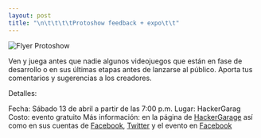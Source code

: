 ```yaml
---
layout: post
title: "\n\t\t\t\tProtoshow feedback + expo\t\t"
---
```


![Flyer Protoshow](http://blog.ferperales.net/wp-content/uploads/2013/04/protoshow.png)

Ven y juega antes que nadie algunos videojuegos que están en fase de desarrollo o en sus últimas etapas antes de lanzarse al público. Aporta tus comentarios y sugerencias a los creadores.

Detalles:

Fecha: Sábado 13 de abril a partir de las 7:00 p.m.
Lugar: HackerGarag
Costo: evento gratuito
Más información: en la página de <a href="http://hackergarage.mx/" target="_blank">HackerGarage</a> así como en sus cuentas de <a href="http://www.facebook.com/hackergarage" target="_blank">Facebook</a>, <a href="http://twitter.com/HackerGarage" target="_blank">Twitter</a> y el evento en <a href="http://www.facebook.com/events/127687344083931/" target="_blank">Facebook</a>
